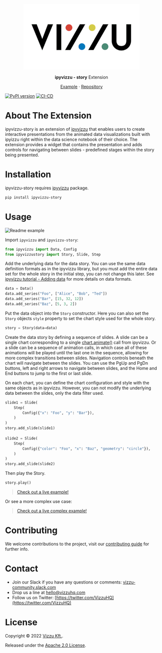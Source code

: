 <p align="center">
  <a href="https://github.com/vizzuhq/vizzu-lib">
    <img src="https://github.com/vizzuhq/vizzu-lib-doc/raw/main/docs/readme/infinite-60.gif" alt="Vizzu" />
  </a>
  <p align="center"><b>ipyvizzu - story</b> Extension</p>
  <p align="center">
    <a href="https://vizzuhq.github.io/ipyvizzu-story/examples/readme_complex/index.html">Example</a>
    · <a href="https://github.com/vizzuhq/ipyvizzu-story">Repository</a>
  </p>
</p>

[![PyPI version](https://badge.fury.io/py/ipyvizzu-story.svg)](https://badge.fury.io/py/ipyvizzu-story)
[![CI-CD](https://github.com/vizzuhq/ipyvizzu-story/actions/workflows/cicd.yml/badge.svg?branch=main)](https://github.com/vizzuhq/ipyvizzu-story/actions/workflows/cicd.yml)


# About The Extension

ipyvizzu-story is an extension of [ipyvizzu](https://github.com/vizzuhq/ipyvizzu) that enables users to create interactive presentations from the animated data visualizations built with ipyizzu right within the data science notebook of their choice.
The extension provides a widget that contains the presentation and adds controls for navigating between slides - predefined stages within the story being presented.

# Installation

ipyvizzu-story requires [ipyvizzu](https://pypi.org/project/ipyvizzu) package.

```sh
pip install ipyvizzu-story
```

# Usage

![Readme example](https://github.com/vizzuhq/vizzu-ext-js-story/raw/main/assets/readme-example.gif)

Import `ipyvizzu` and `ipyvizzu-story`:

```python
from ipyvizzu import Data, Config
from ipyvizzustory import Story, Slide, Step
```

Add the underlying data for the data story. You can use the same data definition formats as in the ipyvizzu library, but you must add the entire data set for the whole story in the initial step, you can not change this later. See [ipyvizzu tutorial - Adding data](https://ipyvizzu.vizzuhq.com/tutorial/01_02_adding_data.html) for more details on data formats.

```python
data = Data()
data.add_series("Foo", ["Alice", "Bob", "Ted"])
data.add_series("Bar", [15, 32, 12])
data.add_series("Baz", [5, 3, 2])
```

Put the data object into the `Story` constructor. Here you can also set the `Story` objects `style` property to set the chart style used for the whole story.

```python
story = Story(data=data)
```

Create the data story by defining a sequence of slides. A slide can be a single chart corresponding to a single [chart.animate()](https://ipyvizzu.vizzuhq.com/tutorial/01_01_intro.html) call from ipyvizzu. Or a slide can be a sequence of animation calls, in which case all of these animations will be played until the last one in the sequence, allowing for more complex transitions between slides. Navigation controls beneath the chart will navigate between the slides. You can use the PgUp and PgDn buttons, left and right arrows to navigate between slides, and the Home and End buttons to jump to the first or last slide.

On each chart, you can define the chart configuration and style with the same objects as in ipyvizzu. However, you can not modify the underlying data between the slides, only the data filter used.

```python
slide1 = Slide(
    Step(
        Config({"x": "Foo", "y": "Bar"}),
    )
)
story.add_slide(slide1)

slide2 = Slide(
    Step(
        Config({"color": "Foo", "x": "Baz", "geometry": "circle"}),
    )
)
story.add_slide(slide2)
```

Then play the Story.

```python
story.play()
```

> [Check out a live example!](https://vizzuhq.github.io/ipyvizzu-story/examples/readme/index.html)

Or see a more complex use case:

> [Check out a live complex example!](https://vizzuhq.github.io/ipyvizzu-story/examples/readme_complex/index.html)

# Contributing

We welcome contributions to the project, visit our [contributing guide](https://github.com/vizzuhq/ipyvizzu-story/blob/main/CONTRIBUTING.md) for further info.

# Contact

* Join our Slack if you have any questions or comments: [vizzu-community.slack.com](https://join.slack.com/t/vizzu-community/shared_invite/zt-w2nqhq44-2CCWL4o7qn2Ns1EFSf9kEg)
* Drop us a line at hello@vizzuhq.com
* Follow us on Twitter: [https://twitter.com/VizzuHQ](https://twitter.com/VizzuHQ)

# License

Copyright © 2022 [Vizzu Kft.](https://vizzuhq.com).

Released under the [Apache 2.0 License](https://github.com/vizzuhq/vizzu-lib/blob/main/LICENSE).
